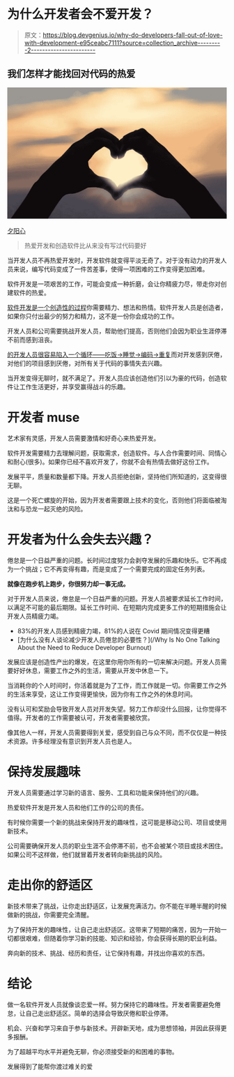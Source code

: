 # 为什么开发者会不爱开发？

> 原文：<https://blog.devgenius.io/why-do-developers-fall-out-of-love-with-development-e95ceabc7111?source=collection_archive---------2----------------------->

## 我们怎样才能找回对代码的热爱

![](img/2da1302e1e95fcd52c99bcd57706d055.png)

[夕阳心](https://pixabay.com/photos/heart-love-sunset-shape-sign-3147976/)

> 热爱开发和创造软件比从来没有写过代码要好

当开发人员不再热爱开发时，开发软件就变得平淡无奇了。对于没有动力的开发人员来说，编写代码变成了一件苦差事，使得一项困难的工作变得更加困难。

软件开发是一项艰苦的工作，可能会变成一种折磨，会让你精疲力尽，带走你对创建软件的热爱。

[软件开发是一个创造性的过程](/software-development-is-a-creative-process-an-original-masterpiece-not-a-paint-by-numbers-1700e05e6d7b)你需要精力、想法和热情。软件开发人员是创造者，如果你只付出最少的努力和精力，这不是一份你会成功的工作。

开发人员和公司需要挑战开发人员，帮助他们提高，否则他们会因为职业生涯停滞不前而感到沮丧。

[的开发人员很容易陷入一个循环——吃饭→睡觉→编码→重复](/developer-careers-are-stuck-in-a-loop-eat-sleep-code-repeat-1393dcb359aa)而对开发感到厌倦，对他们的项目感到厌倦，对所有关于代码的事情失去兴趣。

当开发变得无聊时，就不满足了。开发人员应该创造他们引以为豪的代码，创造软件让工作生活更好，并享受赢得战斗的乐趣。

# **开发者 muse**

艺术家有灵感，开发人员需要激情和好奇心来热爱开发。

软件开发需要精力去理解问题，获取需求，创造软件。与人合作需要时间、同情心和耐心(很多)。如果你已经不喜欢开发了，你就不会有热情去做好这份工作。

发展平平，质量和数量都下降。开发人员拒绝创新，坚持他们所知道的，这变得很无聊。

这是一个死亡螺旋的开始，因为开发者需要跟上技术的变化，否则他们将面临被淘汰和与恐龙一起灭绝的风险。

# **开发者为什么会失去兴趣？**

倦怠是一个日益严重的问题。长时间过度努力会剥夺发展的乐趣和快乐。它不再成为一个挑战；它不再变得有趣，而是变成了一个需要完成的固定任务列表。

**就像在跑步机上跑步，你很努力却一事无成。**

对于开发人员来说，倦怠是一个日益严重的问题。开发人员被要求延长工作时间，以满足不可能的最后期限。延长工作时间、在短期内完成更多工作的短期措施会让开发人员精疲力竭。

*   83%的开发人员感到精疲力竭，81%的人说在 Covid 期间情况变得更糟
*   [为什么没有人谈论减少开发人员倦怠的必要性？](/Why Is No One Talking About the Need to Reduce Developer Burnout)

发展应该是创造性产出的爆发，在这里你用你所有的一切来解决问题。开发人员需要好好休息，需要工作之外的生活，需要从开发中休息一下。

当消耗你的个人时间时，你活着就是为了工作，而工作就是一切。你需要工作之外的生活来享受，这让工作变得更愉快，因为你有工作之外的休息时间。

没有认可和奖励会导致开发人员对开发失望。努力工作却没什么回报，让你觉得不值得。开发者的工作需要被认可，开发者需要被欣赏。

像其他人一样，开发人员需要得到关爱，感受到自己与众不同，而不仅仅是一种技术资源。许多经理没有意识到开发人员也是人。

# **保持发展趣味**

开发人员需要通过学习新的语言、服务、工具和功能来保持他们的兴趣。

热爱软件开发是开发人员和他们工作的公司的责任。

有时候你需要一个新的挑战来保持开发的趣味性，这可能是移动公司、项目或使用新技术。

公司需要确保开发人员的职业生涯不会停滞不前，也不会被某个项目或技术困住。如果公司不这样做，他们就冒着开发者转向新挑战的风险。

# **走出你的舒适区**

新技术带来了挑战，让你走出舒适区，让发展充满活力。你不能在半睡半醒的时候做新的挑战，你需要完全清醒。

为了保持开发的趣味性，让自己走出舒适区。这带来了短期的痛苦，因为一开始一切都很艰难，但随着你学习新的技能、知识和经验，你会获得长期的职业利益。

奔向新的技术、挑战、经历和责任，让它保持有趣，并找出你喜欢的东西。

# **结论**

做一名软件开发人员就像谈恋爱一样。努力保持它的趣味性。开发者需要避免倦怠，让自己走出舒适区。简单的选择会导致厌倦和职业停滞。

机会、兴奋和学习来自于参与新技术。开辟新天地，成为思想领袖，并因此获得更多报酬。

为了超越平均水平并避免无聊，你必须接受新的和困难的事物。

发展得到了能帮你渡过难关的爱